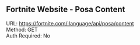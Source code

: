 ## Fortnite Website - Posa Content

URL: https://fortnite.com/:language/api/posa/content \
Method: GET \
Auth Required: No

